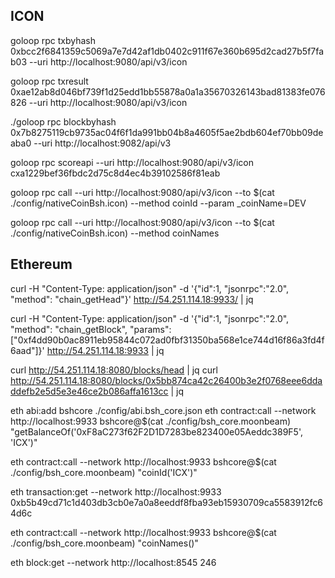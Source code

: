 ## ICON

goloop rpc txbyhash 0xbcc2f6841359c5069a7e7d42af1db0402c911f67e360b695d2cad27b5f7fab03 --uri http://localhost:9080/api/v3/icon

goloop rpc txresult 0xae12ab8d046bf739f1d25edd1bb55878a0a1a35670326143bad81383fe076826 --uri http://localhost:9080/api/v3/icon

./goloop rpc blockbyhash 0x7b8275119cb9735ac04f6f1da991bb04b8a4605f5ae2bdb604ef70bb09deaba0 --uri http://localhost:9082/api/v3

goloop rpc scoreapi --uri http://localhost:9080/api/v3/icon cxa1229bef36fbdc2d75c8d4ec4b39102586f81eab

goloop rpc call --uri http://localhost:9080/api/v3/icon --to $(cat ./config/nativeCoinBsh.icon) --method coinId --param _coinName=DEV

goloop rpc call --uri http://localhost:9080/api/v3/icon --to $(cat ./config/nativeCoinBsh.icon) --method coinNames

## Ethereum

curl -H "Content-Type: application/json" -d '{"id":1, "jsonrpc":"2.0", "method": "chain_getHead"}' http://54.251.114.18:9933/ | jq

curl -H "Content-Type: application/json" -d '{"id":1, "jsonrpc":"2.0", "method": "chain_getBlock", "params":["0xf4dd90b0ac8911eb95844c072ad0fbf31350ba568e1ce744d16f86a3fd4f6aad"]}' http://54.251.114.18:9933 | jq

curl http://54.251.114.18:8080/blocks/head | jq
curl http://54.251.114.18:8080/blocks/0x5bb874ca42c26400b3e2f0768eee6ddaddefb2e5d5e3e46ce2b086affa1613cc | jq

eth abi:add bshcore ./config/abi.bsh_core.json
eth contract:call --network http://localhost:9933 bshcore@$(cat ./config/bsh_core.moonbeam) "getBalanceOf('0xF8aC273f62F2D1D7283be823400e05Aeddc389F5', 'ICX')"

eth contract:call --network http://localhost:9933 bshcore@$(cat ./config/bsh_core.moonbeam) "coinId('ICX')"

eth transaction:get --network http://localhost:9933 0xb5b49cd71c1d403db3cb0e7a0a8eeddf8fba93eb15930709ca5583912fc64d6c

eth contract:call --network http://localhost:9933 bshcore@$(cat ./config/bsh_core.moonbeam) "coinNames()"

eth block:get --network http://localhost:8545 246
